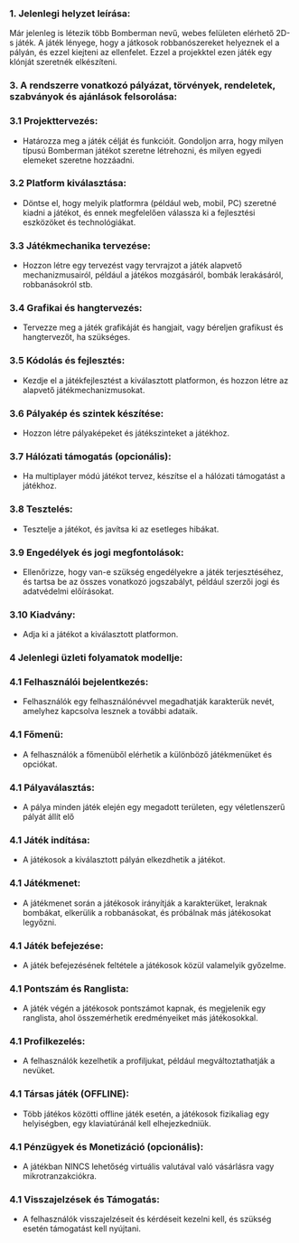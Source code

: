 
### **1. Jelenlegi helyzet leírása:**
Már jelenleg is létezik több Bomberman nevű, webes felületen elérhető 2D-s játék. A játék lényege, hogy a játkosok robbanószereket helyeznek el a pályán, és ezzel kiejteni az ellenfelet. Ezzel a projekktel ezen játék egy klónját szeretnék elkészíteni. 



### **3. A rendszerre vonatkozó pályázat, törvények, rendeletek, szabványok és ajánlások felsorolása:**

### 3.1 Projekttervezés: 
- Határozza meg a játék célját és funkcióit. Gondoljon arra, hogy milyen típusú Bomberman játékot szeretne létrehozni, és milyen egyedi elemeket szeretne hozzáadni.
### 3.2 Platform kiválasztása: 
- Döntse el, hogy melyik platformra (például web, mobil, PC) szeretné kiadni a játékot, és ennek megfelelően válassza ki a fejlesztési eszközöket és technológiákat.
### 3.3 Játékmechanika tervezése: 
- Hozzon létre egy tervezést vagy tervrajzot a játék alapvető mechanizmusairól, például a játékos mozgásáról, bombák lerakásáról, robbanásokról stb.
### 3.4 Grafikai és hangtervezés: 
- Tervezze meg a játék grafikáját és hangjait, vagy béreljen grafikust és hangtervezőt, ha szükséges.
### 3.5 Kódolás és fejlesztés: 
- Kezdje el a játékfejlesztést a kiválasztott platformon, és hozzon létre az alapvető játékmechanizmusokat.
### 3.6 Pályakép és szintek készítése: 
- Hozzon létre pályaképeket és játékszinteket a játékhoz.
### 3.7 Hálózati támogatás (opcionális): 
- Ha multiplayer módú játékot tervez, készítse el a hálózati támogatást a játékhoz.
### 3.8 Tesztelés: 
- Tesztelje a játékot, és javítsa ki az esetleges hibákat.
### 3.9 Engedélyek és jogi megfontolások: 
- Ellenőrizze, hogy van-e szükség engedélyekre a játék terjesztéséhez, és tartsa be az összes vonatkozó jogszabályt, például szerzői jogi és adatvédelmi előírásokat.
### 3.10 Kiadvány: 
- Adja ki a játékot a kiválasztott platformon.

### **4 Jelenlegi üzleti folyamatok modellje:**
### 4.1 Felhasználói bejelentkezés:
- Felhasználók egy felhasználónévvel megadhatják karakterük nevét, amelyhez kapcsolva lesznek a további adataik.
### 4.1 Főmenü:
- A felhasználók a főmenüből elérhetik a különböző játékmenüket és opciókat.
### 4.1 Pályaválasztás:
- A pálya minden játék elején egy megadott területen, egy véletlenszerű pályát állít elő  
### 4.1 Játék indítása:
- A játékosok a kiválasztott pályán elkezdhetik a játékot.
### 4.1 Játékmenet:
- A játékmenet során a játékosok irányítják a karakterüket, leraknak bombákat, elkerülik a robbanásokat, és próbálnak más játékosokat legyőzni.
### 4.1 Játék befejezése:
- A játék befejezésének feltétele a játékosok közül valamelyik győzelme.
### 4.1 Pontszám és Ranglista:
- A játék végén a játékosok pontszámot kapnak, és megjelenik egy ranglista, ahol összemérhetik eredményeiket más játékosokkal.
### 4.1 Profilkezelés:
- A felhasználók kezelhetik a profiljukat, például megváltoztathatják a nevüket.
### 4.1 Társas játék (OFFLINE):
- Több játékos közötti offline játék esetén, a játékosok fizikaliag egy helyiségben, egy klaviatúránál kell elhejezkedniük.
### 4.1 Pénzügyek és Monetizáció (opcionális):
- A játékban NINCS lehetőség virtuális valutával való vásárlásra vagy mikrotranzakciókra.
### 4.1 Visszajelzések és Támogatás:
- A felhasználók visszajelzéseit és kérdéseit kezelni kell, és szükség esetén támogatást kell nyújtani.
